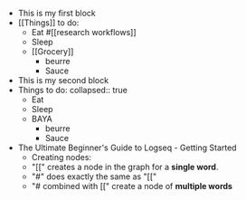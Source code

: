 - This is my first block
- [[Things]] to do:
	- Eat #[[research workflows]]
	- Sleep
	- [[Grocery]]
		- beurre
		- Sauce
- This is my second block
- Things to do:
  collapsed:: true
	- Eat
	- Sleep
	- BAYA
		- beurre
		- Sauce
- The Ultimate Beginner's Guide to Logseq - Getting Started
	- Creating nodes:
	- "[[" creates a node in the graph for a **single word**.
	- "#" does exactly the same as "[["
	- "# combined with [[" create a node of **multiple words**